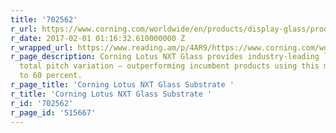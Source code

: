 ```yaml
---
title: '702562'
r_url: https://www.corning.com/worldwide/en/products/display-glass/products/corning-lotus-nxt-glass.html
r_date: 2017-02-01 01:16:32.610000000 Z
r_wrapped_url: https://www.reading.am/p/4AR9/https://www.corning.com/worldwide/en/products/display-glass/products/corning-lotus-nxt-glass.html
r_page_description: Corning Lotus NXT Glass provides industry-leading levels of low
  total pitch variation – outperforming incumbent products using this metric by up
  to 60 percent.
r_page_title: 'Corning Lotus NXT Glass Substrate '
r_title: 'Corning Lotus NXT Glass Substrate '
r_id: '702562'
r_page_id: '515667'
---
```


